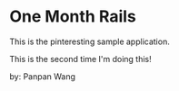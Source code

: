 # One Month Rails

This is the pinteresting sample application.

This is the second time I'm doing this! 

by: Panpan Wang
